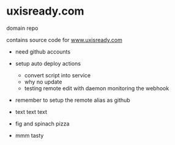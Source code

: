 uxisready.com
=============

domain repo

contains source code for www.uxisready.com

- need github accounts
- setup auto deploy actions
  - convert script into service
  - why no update
  - testing remote edit with daemon monitoring the webhook

- remember to setup the remote alias as github
- text text text
- fig and spinach pizza
- mmm tasty
